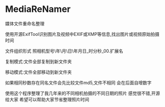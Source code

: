 # MediaReNamer
 媒体文件重命名整理

使用开源ExifTool识别图片及视频中EXIF或XMP等信息,找出图片或视频原始拍摄时间

文件组织形式 照相机型号\年\月\日\年月日_时分秒_00.扩展名

复制模式:文件全部复制到新文件夹

移动模式:文件全部移动到新文件夹

如果相同秒数存在同名文件会先比较文件md5,文件不相同 会在后面自增数字

使用这个程序整理了我几年来的不同相机拍摄的不同日期的照片 感觉很不错,开源给大家 希望可以帮助大家节省整理照片时间